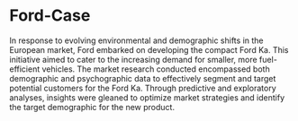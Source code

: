 # Ford-Case
In response to evolving environmental and demographic shifts in the European market, Ford embarked on developing the compact Ford Ka. This initiative aimed to cater to the increasing demand for smaller, more fuel-efficient vehicles. The market research conducted encompassed both demographic and psychographic data to effectively segment and target potential customers for the Ford Ka. Through predictive and exploratory analyses, insights were gleaned to optimize market strategies and identify the target demographic for the new product.
